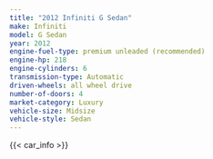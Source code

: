 ```yaml
---
title: "2012 Infiniti G Sedan"
make: Infiniti
model: G Sedan
year: 2012
engine-fuel-type: premium unleaded (recommended)
engine-hp: 218
engine-cylinders: 6
transmission-type: Automatic
driven-wheels: all wheel drive
number-of-doors: 4
market-category: Luxury
vehicle-size: Midsize
vehicle-style: Sedan
---
```


{{< car_info >}}
